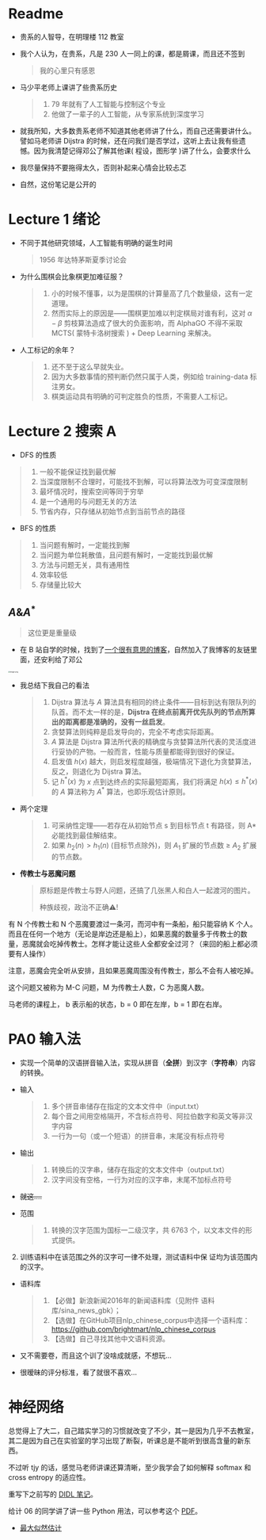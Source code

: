 # Readme
- 贵系的人智导，在明理楼 112 教室
- 我个人认为，在贵系，凡是 230 人一同上的课，都是屑课，而且还不签到

  > 我的心里只有感恩

- 马少平老师上课讲了些贵系历史

  > 1. 79 年就有了人工智能与控制这个专业
  > 2. 他做了一辈子的人工智能，从专家系统到深度学习

- 就我所知，大多数贵系老师不知道其他老师讲了什么，而自己还需要讲什么。譬如马老师讲 Dijstra 的时候，还在问我们是否学过，这听上去让我有些遗憾。因为我清楚记得邓公了解其他课( 程设，图形学 )讲了什么，会要求什么

- 我尽量保持不要拖得太久，否则补起来心情会比较忐忑
- 自然，这份笔记是公开的

# Lecture 1 绪论

- 不同于其他研究领域，人工智能有明确的诞生时间

	> 1956 年达特茅斯夏季讨论会
	
- 为什么围棋会比象棋更加难征服？

	> 1. 小的时候不懂事，以为是围棋的计算量高了几个数量级，这有一定道理。	
	>2. 然而实际上的原因是——围棋更加难以判定棋局对谁有利，这对 $\alpha - \beta$ 剪枝算法造成了很大的负面影响，而 AlphaGO 不得不采取 MCTS( 蒙特卡洛树搜索 ) + Deep Learning 来解决。
	
- 人工标记的余年？

	> 1. 还不至于这么早就失业。
	> 2. 因为大多数事情的预判断仍然只属于人类，例如给 training-data 标注男女。
	>2. 棋类运动具有明确的可判定胜负的性质，不需要人工标记。

# Lecture 2 搜索 A

- DFS 的性质

> 1. 一般不能保证找到最优解
> 2. 当深度限制不合理时，可能找不到解，可以将算法改为可变深度限制
> 3. 最坏情况时，搜索空间等同于穷举
> 4. 是一个通用的与问题无关的方法
> 5. 节省内存，只存储从初始节点到当前节点的路径

- BFS 的性质

> 1. 当问题有解时，一定能找到解
> 2. 当问题为单位耗散值，且问题有解时，一定能找到最优解
> 3. 方法与问题无关，具有通用性
> 4. 效率较低
> 5. 存储量比较大

## $A\&A^*$

> 这位更是重量级

- 在 B 站自学的时候，找到了[一个很有意思的博客](https://www.redblobgames.com/pathfinding/a-star/introduction.html#breadth-first-search)，自然加入了我博客的友链里面，还安利给了邓公

<img src="https://s2.loli.net/2022/03/15/alCzyOPiYrHT9Rs.png" alt="image.png" style="zoom:23%;" />

- 我总结下我自己的看法

  > 1. Dijstra 算法与 $A$ 算法具有相同的终止条件——目标到达有限队列的队首。而不太一样的是，**Dijstra 在终点前离开优先队列的节点所算出的距离都是准确的，没有一丝启发**。
  > 1. 贪婪算法则纯粹是启发导向的，完全不考虑实际距离。
  > 1. $A$ 算法是 Dijstra 算法所代表的精确度与贪婪算法所代表的灵活度进行妥协的产物。一般而言，性能与质量都能得到很好的保证。
  > 1. 启发值 $h(x)$ 越大，则启发程度越强，极端情况下退化为贪婪算法，反之，则退化为 Dijstra 算法。
  > 1. 记 $h^*(x)$ 为 $x$ 点到达终点的实际最短距离，我们将满足 $h(x) \le h^*(x)$ 的 $A$ 算法称为 $A^*$ 算法，也即乐观估计原则。
  
- 两个定理

	> 1. 可采纳性定理——若存在从初始节点 s 到目标节点 t 有路径，则 A* 必能找到最佳解结束。
	> 1. 如果 $h_2(n) > h_1(n)$ (目标节点除外)，则 $A_1$ 扩展的节点数 ≥  $A_2$ 扩展的节点数。


- **传教士与恶魔问题**

	> 原标题是传教士与野人问题，还搞了几张黑人和白人一起渡河的图片。
	>
	> 种族歧视，政治不正确⚠️!

有 N 个传教士和 N 个恶魔要渡过一条河，而河中有一条船，船只能容纳 K 个人。而且在任何一个地方（无论是岸边还是船上），如果恶魔的数量多于传教士的数量，恶魔就会吃掉传教士。怎样才能让这些人全都安全过河？（来回的船上都必须要有人操作）

注意，恶魔会完全听从安排，且如果恶魔周围没有传教士，那么不会有人被吃掉。

这个问题又被称为 M-C 问题，M 为传教士人数，C 为恶魔人数。

马老师的课程上， b 表示船的状态，b = 0 即在左岸，b = 1 即在右岸。

# PA0 输入法

- 实现一个简单的汉语拼音输入法，实现从拼音（**全拼**）到汉字（**字符串**）内容的转换。
- 输入
	
	> 1. 多个拼音串储存在指定的文本文件中（input.txt）
	> 1. 每个音之间用空格隔开，不含标点符号、阿拉伯数字和英文等非汉字内容
	> 1. 一行为一句（或一个短语）的拼音串，末尾没有标点符号

- 输出

	> 1. 转换后的汉字串，储存在指定的文本文件中（output.txt）
	> 2. 汉字间没有空格，一行为对应的汉字串，末尾不加标点符号

- ~~就这….~~

- 范围

	> 1. 转换的汉字范围为国标一二级汉字，共 6763 个，以文本文件的形式提供。
2. 训练语料中在该范围之外的汉字可一律不处理，测试语料中保 证均为该范围内的汉字。

- 语料库

	> 1. 【必做】新浪新闻2016年的新闻语料库（见附件 语料库/sina_news_gbk）；
	> 2. 【选做】在GitHub项目nlp_chinese_corpus中选择一个语料库：https://github.com/brightmart/nlp_chinese_corpus 
	> 3. 【选做】自己寻找其他中文语料资源。

- 又不需要卷，而且这个训了没啥成就感，不想玩…

- 很暧昧的评分标准，看了就很不喜欢…

# 神经网络

总觉得上了大二，自己踏实学习的习惯就改变了不少，其一是因为几乎不去教室，其二是因为自己在实验室的学习出现了断裂，听课总是不能听到很高含量的新东西。

不过听 tjy 的话，感觉马老师讲课还算清晰，至少我学会了如何解释 softmax 和 cross entropy 的适应性。

重写下之前写的 [DIDL 笔记](https://zhaochenyang20.github.io/2022/01/15/%E7%A3%95%E7%9B%90/Dive%20Into%20Deep%20Learning%20Part%201/)。

给计 06 的同学讲了讲一些 Python 用法，可以参考这个 [PDF](https://zhaochenyang20.github.io/pdf/python_tutorial.pdf)。

- [最大似然估计](https://zh.wikipedia.org/wiki/%E6%9C%80%E5%A4%A7%E4%BC%BC%E7%84%B6%E4%BC%B0%E8%AE%A1)
